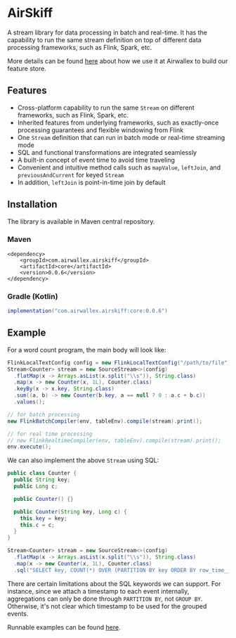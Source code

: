 # AirSkiff

A stream library for data processing in batch and real-time. It has the
capability to run the same stream definition on top of different
data processing frameworks, such as Flink, Spark, etc.

More details can be found [here](https://medium.com/airwallex-engineering/lessons-from-building-a-feature-store-on-flink-4604d8fb9c80)
about how we use it at Airwallex to build our feature store.

## Features
* Cross-platform capability to run the same `Stream` on different frameworks,
such as Flink, Spark, etc.
* Inherited features from underlying frameworks, such as exactly-once
  processing guarantees and flexible windowing from Flink
* One `Stream` definition that can run in batch mode or real-time streaming mode
* SQL and functional transformations are integrated seamlessly
* A built-in concept of event time to avoid time traveling
* Convenient and intuitive method calls such as `mapValue`, `leftJoin`,
  and `previousAndCurrent` for keyed `Stream`
* In addition, `leftJoin` is point-in-time join by default

## Installation
The library is available in Maven central repository.
### Maven
```maven
<dependency>
    <groupId>com.airwallex.airskiff</groupId>
    <artifactId>core</artifactId>
    <version>0.0.6</version>
</dependency>
```
### Gradle (Kotlin)
```gradle
implementation("com.airwallex.airskiff:core:0.0.6")
```

## Example
For a word count program, the main body will look like:
```Java
FlinkLocalTextConfig config = new FlinkLocalTextConfig("/path/to/file");
Stream<Counter> stream = new SourceStream<>(config)
  .flatMap(x -> Arrays.asList(x.split("\\s")), String.class)
  .map(x -> new Counter(x, 1L), Counter.class)
  .keyBy(x -> x.key, String.class)
  .sum((a, b) -> new Counter(b.key, a == null ? 0 : a.c + b.c))
  .values();

// for batch processing
new FlinkBatchCompiler(env, tableEnv).compile(stream).print();

// for real time processing
// new FlinkRealtimeCompiler(env, tableEnv).compile(stream).print();
env.execute();
```

We can also implement the above `Stream` using SQL:
```Java
public class Counter {
  public String key;
  public Long c;

  public Counter() {}

  public Counter(String key, Long c) {
    this.key = key;
    this.c = c;
  }
}

Stream<Counter> stream = new SourceStream<>(config)
  .flatMap(x -> Arrays.asList(x.split("\\s")), String.class)
  .map(x -> new Counter(x, 1L), Counter.class)
  .sql("SELECT key, COUNT(*) OVER (PARTITION BY key ORDER BY row_time__ RANGE BETWEEN UNBOUNDED PRECEDING AND CURRENT ROW) FROM text", "text", Counter.class);
```
There are certain limitations about the SQL keywords we can support.
For instance, since we attach a timestamp to each event internally,
aggregations can only be done through `PARTITION BY`,
not `GROUP BY`. Otherwise, it's not clear which timestamp to be used
for the grouped events.

Runnable examples can be found [here](https://github.com/airwallex/AirSkiff/tree/master/core/src/main/java/com/airwallex/airskiff/examples).
